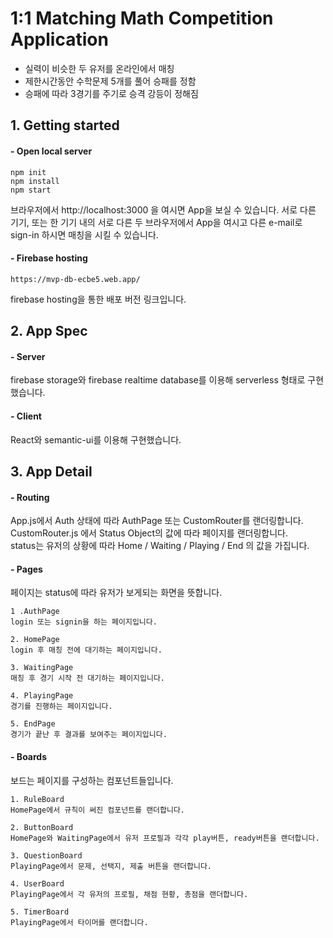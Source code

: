 # 1:1 Matching Math Competition Application
- 실력이 비슷한 두 유저를 온라인에서 매칭
- 제한시간동안 수학문제 5개를 풀어 승패를 정함
- 승패에 따라 3경기를 주기로 승격 강등이 정해짐

## 1. Getting started
#### - Open local server
    npm init
    npm install
    npm start
브라우저에서 http://localhost:3000 을 여시면 App을 보실 수 있습니다.
서로 다른 기기, 또는 한 기기 내의 서로 다른 두 브라우저에서 App을 여시고 다른 e-mail로 sign-in 하시면 매칭을 시킬 수 있습니다.

#### - Firebase hosting
    https://mvp-db-ecbe5.web.app/
firebase hosting을 통한 배포 버전 링크입니다.

## 2. App Spec

#### - Server
firebase storage와 firebase realtime database를 이용해 serverless 형태로 구현했습니다.

#### - Client
React와 semantic-ui를 이용해 구현했습니다.

## 3. App Detail

#### - Routing
App.js에서 Auth 상태에 따라 AuthPage 또는 CustomRouter를 랜더링합니다.  
CustomRouter.js 에서 Status Object의 값에 따라 페이지를 랜더링합니다.  
status는 유저의 상황에 따라 Home / Waiting / Playing / End 의 값을 가집니다.

#### - Pages
페이지는 status에 따라 유저가 보게되는 화면을 뜻합니다.  

    1 .AuthPage
    login 또는 signin을 하는 페이지입니다.

    2. HomePage
    login 후 매칭 전에 대기하는 페이지입니다.  

    3. WaitingPage
    매칭 후 경기 시작 전 대기하는 페이지입니다.  

    4. PlayingPage
    경기를 진행하는 페이지입니다.  

    5. EndPage
    경기가 끝난 후 결과를 보여주는 페이지입니다.    

#### - Boards
보드는 페이지를 구성하는 컴포넌트들입니다.  

    1. RuleBoard
    HomePage에서 규칙이 써진 컴포넌트를 랜더합니다.  

    2. ButtonBoard
    HomePage와 WaitingPage에서 유저 프로필과 각각 play버튼, ready버튼을 랜더합니다.     

    3. QuestionBoard
    PlayingPage에서 문제, 선택지, 제출 버튼을 랜더합니다.  

    4. UserBoard
    PlayingPage에서 각 유저의 프로필, 채점 현황, 총점을 랜더합니다.  

    5. TimerBoard
    PlayingPage에서 타이머를 랜더합니다.
